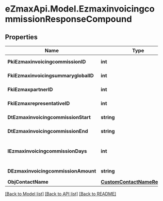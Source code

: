 
# eZmaxApi.Model.EzmaxinvoicingcommissionResponseCompound

## Properties

Name | Type | Description | Notes
------------ | ------------- | ------------- | -------------
**PkiEzmaxinvoicingcommissionID** | **int** | The unique ID of the Ezmaxinvoicingcommission | [optional] 
**FkiEzmaxinvoicingsummaryglobalID** | **int** | The unique ID of the Ezmaxinvoicingsummaryglobal | [optional] 
**FkiEzmaxpartnerID** | **int** | The unique ID of the Ezmaxpartner | [optional] 
**FkiEzmaxrepresentativeID** | **int** | The unique ID of the Ezmaxrepresentative | [optional] 
**DtEzmaxinvoicingcommissionStart** | **string** | The start date for the Ezmaxinvoicingcommission | 
**DtEzmaxinvoicingcommissionEnd** | **string** | The end date for the Ezmaxinvoicingcommission | 
**IEzmaxinvoicingcommissionDays** | **int** | This is the number of days during the month on which the Ezmaxinvoigcommission applies | 
**DEzmaxinvoicingcommissionAmount** | **string** | The amount of Ezmaxinvoicingcommission | 
**ObjContactName** | [**CustomContactNameResponse**](CustomContactNameResponse.md) |  | 

[[Back to Model list]](../README.md#documentation-for-models)
[[Back to API list]](../README.md#documentation-for-api-endpoints)
[[Back to README]](../README.md)

